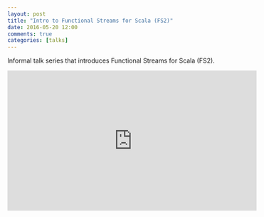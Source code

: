 ```yaml
---
layout: post
title: "Intro to Functional Streams for Scala (FS2)"
date: 2016-05-20 12:00
comments: true
categories: [talks]
---
```


Informal talk series that introduces Functional Streams for Scala (FS2).

<!-- more -->
<div class="video-container">
  <iframe width="560" height="315" src="https://www.youtube.com/embed/cahvyadYfX8?list=PLFrwDVdSrYE6PVD_p6YQLAbNaEHagx9bW" frameborder="0" allowfullscreen></iframe>
</div>


